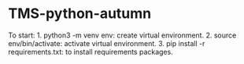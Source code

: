# TMS-python-autumn
To start:
    1. python3 -m venv env: create virtual environment.
    2. source env/bin/activate: activate virtual environment.
    3. pip install -r requirements.txt: to install requirements packages.


